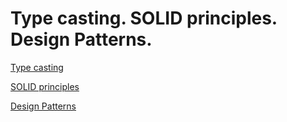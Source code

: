 # Type casting. SOLID principles. Design Patterns.

[Type casting](#)

[SOLID principles](#)

[Design Patterns](#)
